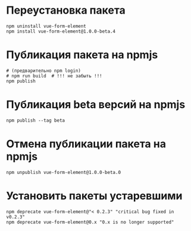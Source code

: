 # Переустановка пакета
```shell
npm uninstall vue-form-element
npm install vue-form-element@1.0.0-beta.4
```

# Публикация пакета на npmjs
```shell
# (предварительно npm login)
# npm run build  # !!! не забыть !!!
npm publish
```

# Публикация beta версий на npmjs
```shell
npm publish --tag beta
```

# Отмена публикации пакета на npmjs
```shell
npm unpublish vue-form-element@1.0.0-beta.0
```

# Установить пакеты устаревшими
```shell
npm deprecate vue-form-element@"< 0.2.3" "critical bug fixed in v0.2.3"
npm deprecate vue-form-element@0.x "0.x is no longer supported"
```
